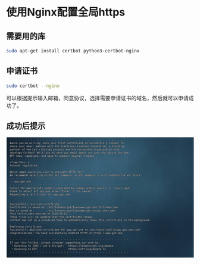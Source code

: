 # 使用Nginx配置全局https

## 需要用的库

``` sh
sudo apt-get install certbot python3-certbot-nginx
```

## 申请证书

``` sh
sudo certbot --nginx    
```

可以根据提示输入邮箱，同意协议，选择需要申请证书的域名，然后就可以申请成功了。

## 成功后提示

![https1.png](./img/https1.png)
